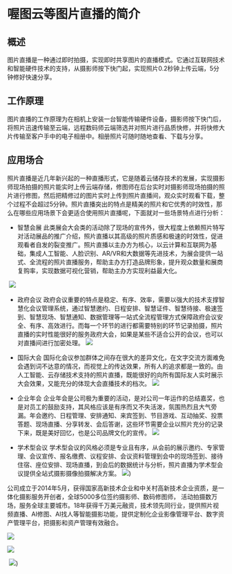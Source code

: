  # 喔图云等图片直播的简介  



## 概述

图片直播是一种通过即时拍摄，实现即时共享图片的直播模式。它通过互联网技术和智能硬件技术的支持，从摄影师按下快门起，实现照片0.2秒钟上传云端，5分钟修好快速分享。 

## 工作原理

图片直播的工作原理为在相机上安装一台智能传输硬件设备，摄影师按下快门后，将照片迅速传输至云端，远程数码师云端筛选并对照片进行品质快修，并将快修大片传输至客户手中的电子相册中。相册照片可随时随地查看、下载与分享。

 

## 应用场合

照片直播是近几年新兴起的一种直播形式，它是随着云储存技术的发展，实现摄影师现场拍摄的照片能实时上传云端存储，修图师在后台实时对摄影师现场拍摄的照片进行修图，然后把精修过的图片实时上传到照片直播间，观众实时观看下载，整个过程不会超过5分钟。照片直播突出的特点是精美的照片和它优秀的时效性，那么在哪些应用场景下会更适合使用照片直播呢，下面就对一些场景特点进行分析：  

  

- 智慧会展
   此类展会大会类的活动除了现场的宣传外，很大程度上依赖照片特写对活动展品的推广介绍，照片直播以其高级的照片质感和极速的时效性，促进观看者自发的裂变推广。照片直播以主办方为核心，以云计算和互联网为基础，集成人工智能、人脸识别、AR/VR和大数据等先进技术，为展会提供一站式、全流程的照片直播服务，帮助主办方打造品牌形象，提升观众数量和展商复购率，实现数据可视化营销，帮助主办方实现利益最大化。  

  

​	  ![](https://gitee.com/lixiaokang66646/whales_photo/raw/master/img/20200708172649.png)

-  政府会议
   政府会议重要的特点是稳定、有序、效率，需要以强大的技术支撑智慧化会议管理系统，通过智慧邀约、日程安排、智慧证件、智慧待接、极速签到、智慧现场、智慧通知、数据管理等一站式全流程管理方式保障政府会议安全、有序、高效进行。而每一个环节的进行都需要特别的环节记录拍摄，照片直播的实时性能很好的服务政府大会，如果是某些不适合公开的会议，也可以对直播间进行加密处理。
   ![](https://gitee.com/lixiaokang66646/whales_photo/raw/master/img/20200708172923.png)

-  国际大会
   国际化会议参加群体之间存在很大的差异文化，在文字交流方面难免会遇到词不达意的情况，而视觉上的传达效果，所有人的追求都是一致的。由人工智能、云存储技术支持的照片直播，既能很好的向所有国际友人实时展示大会效果，又能充分的体现大会直播技术的档次。
   ![](https://gitee.com/lixiaokang66646/whales_photo/raw/master/img/20200708172952.png)

-  企业年会
   企业年会是公司极为重要的活动，是对公司一年运作的总结嘉奖，也是对员工的鼓励支持，其风格应该是有序而又不失活泼，氛围热烈且大气旁漏。年会邀约、日程管理、安排通知、来宾签到、节目游戏、互动抽奖、投票答题、现场直播、分享转发、会后答谢，这些环节需要企业以照片充分的记录下来，既是美好回忆，也是公司品牌文化的宣传。
   ![](https://gitee.com/lixiaokang66646/whales_photo/raw/master/img/20200708173001.png)

- 学术型会议
   学术型会议的风格必须是专业且有序，从会前的展示邀约、专家管理、会议宣传、报名缴费、议程安排、会议资料管理到会中的现场签到、接待住宿、座位安排、现场直播，到会后的数据统计与分析，照片直播为学术型会议提供全站式摄影摄像拍摄解决方案。
   ![](https://gitee.com/lixiaokang66646/whales_photo/raw/master/img/20200708173009.png))

   

公司成立于2014年5月，获得国家高新技术企业和中关村高新技术企业资质，是一体化摄影服务开创者，全球5000多位签约摄影师、数码修图师， 活动拍摄数万场，服务全球主要城市。18年获得千万美元融资，技术领先同行业，提供照片视频直播、AI修图、AI找人等智能摄影功能，提供定制化企业影像管理平台、数字资产管理平台，把摄影和资产管理有效融合。

 

 

 

![](https://gitee.com/lixiaokang66646/whales_photo/raw/master/img/01.png)

![](https://gitee.com/lixiaokang66646/whales_photo/raw/master/img/02.png)

​							![](https://gitee.com/lixiaokang66646/whales_photo/raw/master/img/03.png))	

